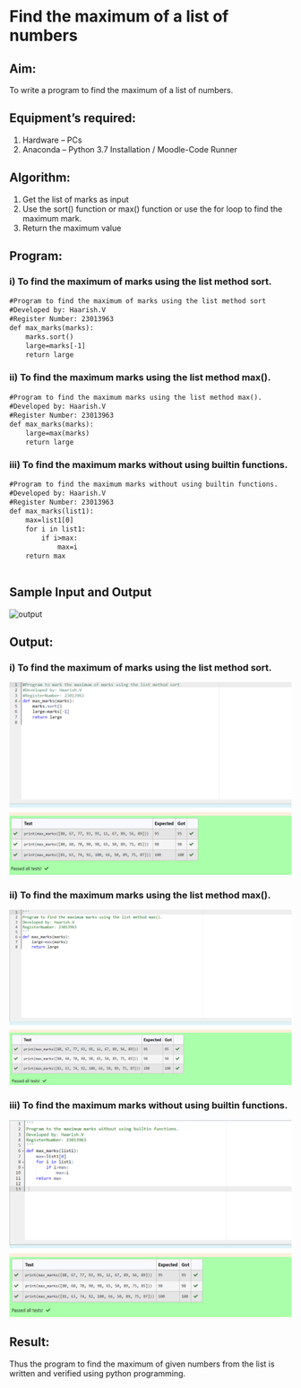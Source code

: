 # Find the maximum of a list of numbers
## Aim:
To write a program to find the maximum of a list of numbers.
## Equipment’s required:
1.	Hardware – PCs
2.	Anaconda – Python 3.7 Installation / Moodle-Code Runner
## Algorithm:
1.	Get the list of marks as input
2.	Use the sort() function or max() function or use the for loop to find the maximum mark.
3.	Return the maximum value
## Program:

### i) To find the maximum of marks using the list method sort.
```
#Program to find the maximum of marks using the list method sort
#Developed by: Haarish.V
#Register Number: 23013963
def max_marks(marks):
    marks.sort()
    large=marks[-1]
    return large
```

### ii) To find the maximum marks using the list method max().
```
#Program to find the maximum marks using the list method max().
#Developed by: Haarish.V
#Register Number: 23013963
def max_marks(marks):
    large=max(marks)
    return large
```

### iii) To find the maximum marks without using builtin functions.
``` 
#Program to find the maximum marks without using builtin functions.
#Developed by: Haarish.V
#Register Number: 23013963
def max_marks(list1):
    max=list1[0]
    for i in list1:
        if i>max:
            max=i
    return max


```
## Sample Input and Output
![output](./img/max_marks1.jpg) 

## Output:
### i) To find the maximum of marks using the list method sort.
![output](/img1.png)
### ii) To find the maximum marks using the list method max().
![output](/img2.png)
### iii) To find the maximum marks without using builtin functions.
![output](/img3.png)

## Result:
Thus the program to find the maximum of given numbers from the list is written and verified using python programming.